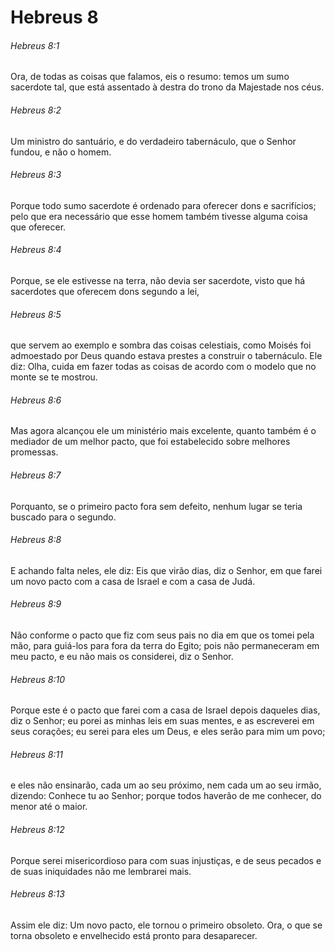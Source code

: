 # Hebreus 8

###### Hebreus 8:1

Ora, de todas as coisas que falamos, eis o resumo: temos um sumo sacerdote tal, que está assentado à destra do trono da Majestade nos céus.

###### Hebreus 8:2

Um ministro do santuário, e do verdadeiro tabernáculo, que o Senhor fundou, e não o homem.

###### Hebreus 8:3

Porque todo sumo sacerdote é ordenado para oferecer dons e sacrifícios; pelo que era necessário que esse homem também tivesse alguma coisa que oferecer.

###### Hebreus 8:4

Porque, se ele estivesse na terra, não devia ser sacerdote, visto que há sacerdotes que oferecem dons segundo a lei,

###### Hebreus 8:5

que servem ao exemplo e sombra das coisas celestiais, como Moisés foi admoestado por Deus quando estava prestes a construir o tabernáculo. Ele diz: Olha, cuida em fazer todas as coisas de acordo com o modelo que no monte se te mostrou.

###### Hebreus 8:6

Mas agora alcançou ele um ministério mais excelente, quanto também é o mediador de um melhor pacto, que foi estabelecido sobre melhores promessas.

###### Hebreus 8:7

Porquanto, se o primeiro pacto fora sem defeito, nenhum lugar se teria buscado para o segundo.

###### Hebreus 8:8

E achando falta neles, ele diz: Eis que virão dias, diz o Senhor, em que farei um novo pacto com a casa de Israel e com a casa de Judá.

###### Hebreus 8:9

Não conforme o pacto que fiz com seus pais no dia em que os tomei pela mão, para guiá-los para fora da terra do Egito; pois não permaneceram em meu pacto, e eu não mais os considerei, diz o Senhor.

###### Hebreus 8:10

Porque este é o pacto que farei com a casa de Israel depois daqueles dias, diz o Senhor; eu porei as minhas leis em suas mentes, e as escreverei em seus corações; eu serei para eles um Deus, e eles serão para mim um povo;

###### Hebreus 8:11

e eles não ensinarão, cada um ao seu próximo, nem cada um ao seu irmão, dizendo: Conhece tu ao Senhor; porque todos haverão de me conhecer, do menor até o maior.

###### Hebreus 8:12

Porque serei misericordioso para com suas injustiças, e de seus pecados e de suas iniquidades não me lembrarei mais.

###### Hebreus 8:13

Assim ele diz: Um novo pacto, ele tornou o primeiro obsoleto. Ora, o que se torna obsoleto e envelhecido está pronto para desaparecer.

